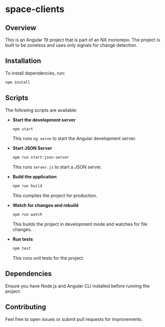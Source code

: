 # space-clients

## Overview
This is an Angular 19 project that is part of an NX monorepo. The project is built to be zoneless and uses only signals for change detection.

## Installation
To install dependencies, run:
```sh
npm install
```

## Scripts
The following scripts are available:

- **Start the development server**
  ```sh
  npm start
  ```
  This runs `ng serve` to start the Angular development server.

- **Start JSON Server**
  ```sh
  npm run start:json-server
  ```
  This runs `server.js` to start a JSON server.

- **Build the application**
  ```sh
  npm run build
  ```
  This compiles the project for production.

- **Watch for changes and rebuild**
  ```sh
  npm run watch
  ```
  This builds the project in development mode and watches for file changes.

- **Run tests**
  ```sh
  npm test
  ```
  This runs unit tests for the project.

## Dependencies
Ensure you have Node.js and Angular CLI installed before running the project.

## Contributing
Feel free to open issues or submit pull requests for improvements.

